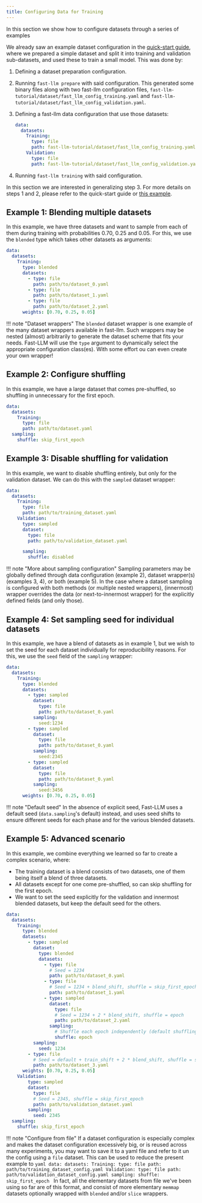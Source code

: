 ```yaml
---
title: Configuring Data for Training
---
```


In this section we show how to configure datasets through a series of examples

We already saw an example dataset configuration in the [quick-start guide](../quick-start.md), where we prepared a simple dataset and split it into training and validation sub-datasets, and used these to train a small model. This was done by:

1. Defining a dataset preparation configuration.
2. Running `fast-llm prepare` with said configuration. This generated some binary files along with two fast-llm configuration files, `fast-llm-tutorial/dataset/fast_llm_config_training.yaml` and `fast-llm-tutorial/dataset/fast_llm_config_validation.yaml`.
3. Defining a fast-llm data configuration that use those datasets:

    ```yaml
   data:
      datasets:
        Training:
          type: file
          path: fast-llm-tutorial/dataset/fast_llm_config_training.yaml
        Validation:
          type: file
          path: fast-llm-tutorial/dataset/fast_llm_config_validation.yaml
   ```

4. Running `fast-llm training` with said configuration.

In this section we are interested in generalizing step 3. For more details on steps 1 and 2, please refer to the quick-start guide or [this example](data-configuration.md).

## Example 1: Blending multiple datasets

In this example, we have three datasets and want to sample from each of them during training with probabilities 0.70, 0.25 and 0.05. For this, we use the `blended` type which takes other datasets as arguments:

```yaml
data:
  datasets:
    Training:
      type: blended
      datasets:
        - type: file
          path: path/to/dataset_0.yaml
        - type: file
          path: path/to/dataset_1.yaml
        - type: file
          path: path/to/dataset_2.yaml
      weights: [0.70, 0.25, 0.05]
```

!!! note "Dataset wrappers"
    The `blended` dataset wrapper is one example of the many dataset wrappers available in fast-llm. Such wrappers may be nested (almost) arbitrarily to generate the dataset scheme that fits your needs. Fast-LLM will use the `type` argument to dynamically select the appropriate configuration class(es). With some effort ou can even create your own wrapper!

## Example 2: Configure shuffling

In this example, we have a large dataset that comes pre-shuffled, so shuffling in unnecessary for the first epoch.

```yaml
data:
  datasets:
    Training:
      type: file
      path: path/to/dataset.yaml
  sampling:
    shuffle: skip_first_epoch
```

## Example 3: Disable shuffling for validation

In this example, we want to disable shuffling entirely, but only for the validation dataset. We can do this with the `sampled` dataset wrapper:

```yaml
data:
  datasets:
    Training:
      type: file
      path: path/to/training_dataset.yaml
    Validation:
      type: sampled
      dataset:
        type: file
        path: path/to/validation_dataset.yaml

      sampling:
        shuffle: disabled
```

!!! note "More about sampling configuration"
    Sampling parameters may be globally defined through data configuration (example 2), dataset wrapper(s) (examples 3, 4), or both (example 5). In the case where a dataset sampling is configured with both methods (or multiple nested wrappers), (innermost) wrapper overrides the data (or next-to-innermost wrapper) for the explicitly defined fields (and only those).

## Example 4: Set sampling seed for individual datasets

In this example, we have a blend of datasets as in example 1, but we wish to set the seed for each dataset individually for reproducibility reasons. For this, we use the `seed` field of the `sampling` wrapper:

```yaml
data:
  datasets:
    Training:
      type: blended
      datasets:
        - type: sampled
          dataset:
            type: file
            path: path/to/dataset_0.yaml
          sampling:
            seed:1234
        - type: sampled
          dataset:
            type: file
            path: path/to/dataset_0.yaml
          sampling:
            seed:2345
        - type: sampled
          dataset:
            type: file
            path: path/to/dataset_0.yaml
          sampling:
            seed:3456
      weights: [0.70, 0.25, 0.05]
```

!!! note "Default seed"
    In the absence of explicit seed, Fast-LLM uses a default seed (`data.sampling`'s default) instead, and uses seed shifts to ensure different seeds for each phase and for the various blended datasets.

## Example 5: Advanced scenario

In this example, we combine everything we learned so far to create a complex scenario, where:

* The training dataset is a blend consists of two datasets, one of them being itself a blend of three datasets.
* All datasets except for one come pre-shuffled, so can skip shuffling for the first epoch.
* We want to set the seed explicitly for the validation and innermost blended datasets, but keep the default seed for the others.

```yaml
data:
  datasets:
    Training:
      type: blended
      datasets:
        - type: sampled
          dataset:
            type: blended
            datasets:
              - type: file
                # Seed = 1234
                path: path/to/dataset_0.yaml
              - type: file
                # Seed = 1234 + blend_shift, shuffle = skip_first_epoch
                path: path/to/dataset_1.yaml
              - type: sampled
                dataset:
                  type: file
                  # Seed = 1234 + 2 * blend_shift, shuffle = epoch
                  path: path/to/dataset_2.yaml
                sampling:
                  # Shuffle each epoch independently (default shuffling)
                  shuffle: epoch
          sampling:
            seed: 1234
        - type: file
          # Seed = default + train_shift + 2 * blend_shift, shuffle = skip_first_epoch
          path: path/to/dataset_3.yaml
      weights: [0.70, 0.25, 0.05]
    Validation:
        type: sampled
        dataset:
          type: file
          # Seed = 2345, shuffle = skip_first_epoch
          path: path/to/validation_dataset.yaml
        sampling:
          seed: 2345
  sampling:
    shuffle: skip_first_epoch
```

!!! note "Configure from file"
    If a dataset configuration is especially complex and makes the dataset configuration excessively big, or is reused across many experiments, you may want to save it to a yaml file and refer to it un the config using a `file` dataset. This can be used to reduce the present example to
    ```yaml
    data:
      datasets:
        Training:
          type: file
          path: path/to/training_dataset_config.yaml
        Validation:
          type: file
          path: path/to/validation_dataset_config.yaml
      sampling:
        shuffle: skip_first_epoch
     ```
     In fact, all the elementary datasets from file we've been using so far are of this format, and consist of more elementary `memmap` datasets optionally wrapped with `blended` and/or `slice` wrappers.
